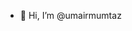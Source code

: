 - 👋 Hi, I’m @umairmumtaz


<!---
umairmumtaz/umairmumtaz is a ✨ special ✨ repository because its `README.md` (this file) appears on your GitHub profile.
You can click the Preview link to take a look at your changes.
--->
